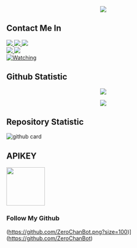 </h1>
<p align="center">
  <img src="https://i.ibb.co/fHDx30X/20210725-125918.jpg" />
</p>

## Contact Me In

  <a href="https://instagram.com/bakabotz"><img src="https://img.shields.io/badge/Instagram-E4405F?style=for-the-badge&logo=instagram&logoColor=white"/> 
  <a href="https://wa.me/6287834993722/"><img src="https://img.shields.io/badge/WhatsApp-25D366?style=for-the-badge&logo=whatsapp&logoColor=white" />
<a href="https://youtu.be/lLodz2UzUNg"><img src="https://img.shields.io/badge/YouTube-ZEROBOT-ff0000?style=for-the-badge&logo=youtube&logoColor=ff0000&link=https://youtube.com/channel/UC7SydwUESoyOQ3qZZuoaNHw" /><br>
   <a href="https://github.com/ZeroChanBot"><img src="https://img.shields.io/badge/-GitHub-black?style=flat-square&logo=github" /> 
  <a href="https://youtube.com/channel/UC7SydwUESoyOQ3qZZuoaNHw"><img src="https://img.shields.io/youtube/channel/subscribers/UC7SydwUESoyOQ3qZZuoaNHw?style=social" /> <br>
  <a href="https://komarev.com/ghpvc/?username=ZeroChanBot&color=blue&style=flat-square&label=Profile+Views"><img title="Watching" src="https://komarev.com/ghpvc/?username=ZeroChan&color=blue&style=flat-square&label=Profile+View"></a>
  </p>

## Github Statistic

<p align="center"><a href="https://github.com/ZeroChanBot"><img src="https://github-readme-stats.vercel.app/api?username=ZeroChanBot&show_icons=true&theme=radical"></a></p>
<p align="center"><a href="https://github.com/ZeroChanBot"><img src="https://github-readme-stats.vercel.app/api/top-langs/?username=ZeroChanBot&theme=radical&layout=compact"></a></p> 

## Repository Statistic
![github card](https://github-readme-stats.vercel.app/api/pin/?username=ZeroChanBot&repo=Zeroo&theme=dark)

## APIKEY
<a href="https://api.xteam.xyz"><img src="https://i.ibb.co/7j0vtwz/xlogo.png" width="100" height="100"></a> 

### Follow My Github
(https://github.com/ZeroChanBot.png?size=100)](https://github.com/ZeroChanBot) 
